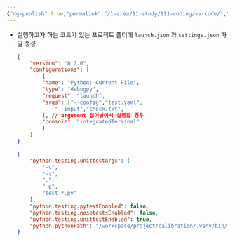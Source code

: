 ```yaml
---
{"dg-publish":true,"permalink":"/1-area/11-study/111-coding/vs-code/","tags":["Study/Coding/VSCode"]}
---
```


- 실행하고자 하는 코드가 있는 프로젝트 폴더에 `launch.json` 과 `settings.json` 파일 생성
	```json title:launch.json
	{
		"version": "0.2.0",
		"configurations": [
			{
			"name": "Python: Current File",
			"type": "debugpy",
			"request": "launch",
			"args": ["--config","test.yaml",
				"--input","check.txt",
			], // argument 집어넣어서 실행할 경우
			"console": "integratedTerminal"
			}
		]
	}
	```
	
	```json title:settings.json
	{
		"python.testing.unittestArgs": [
			"-v",
			"-s",
			".",
			"-p",
			"test_*.py"
		],
		"python.testing.pytestEnabled": false,
		"python.testing.nosetestsEnabled": false,
		"python.testing.unittestEnabled": true,
		"python.pythonPath": "/workspace/project/calibration/.venv/bin/python3.10"
	}
	```